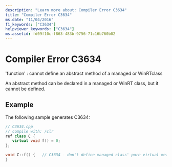 ```yaml
---
description: "Learn more about: Compiler Error C3634"
title: "Compiler Error C3634"
ms.date: "11/04/2016"
f1_keywords: ["C3634"]
helpviewer_keywords: ["C3634"]
ms.assetid: fd09f10c-f863-483b-9756-71c16b760b02
---
```

# Compiler Error C3634

'function' : cannot define an abstract method of a managed or WinRTclass

An abstract method can be declared in a managed or WinRT class, but it cannot be defined.

## Example

The following sample generates C3634:

```cpp
// C3634.cpp
// compile with: /clr
ref class C {
   virtual void f() = 0;
};

void C::f() {   // C3634 - don't define managed class' pure virtual method
}
```
